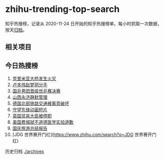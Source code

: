# zhihu-trending-top-search

知乎热搜榜，记录从 2020-11-24 日开始的知乎热搜榜单。每小时抓取一次数据，按天[归档](./archives)。

## 相关项目

## 今日热搜榜

<!-- BEGIN -->
<!-- 最后更新时间 Sun Oct 09 2022 13:36:22 GMT+0800 (China Standard Time) -->

1. [克里米亚大桥发生火灾](https://www.zhihu.com/search?q=克里米亚大桥发生火灾)
1. [卢本伟赵梦玥分手](https://www.zhihu.com/search?q=卢本伟赵梦玥分手)
1. [国乒男团晋级世乒赛决赛](https://www.zhihu.com/search?q=国乒男团晋级世乒赛决赛)
1. [山西永济静默管理](https://www.zhihu.com/search?q=山西永济静默管理)
1. [德国北部铁路交通被蓄意破坏](https://www.zhihu.com/search?q=德国北部铁路交通被蓄意破坏)
1. [守望先锋动画短片](https://www.zhihu.com/search?q=守望先锋动画短片)
1. [英国贸易大臣被停职](https://www.zhihu.com/search?q=英国贸易大臣被停职)
1. [美国费城就不道德医学实验道歉](https://www.zhihu.com/search?q=美国费城就不道德医学实验道歉)
1. [国庆旅游总结报告](https://www.zhihu.com/search?q=国庆旅游总结报告)
1. [JDG 世界赛开门红](https://www.zhihu.com/search?q=JDG 世界赛开门红)

<!-- END -->

历史归档 [./archives](./archives)
